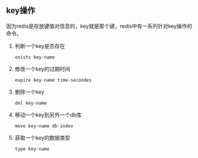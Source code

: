 ## key操作

因为redis是存放键值对信息的，key就是那个键，redis中有一系列针对key操作的命令。



1. 判断一个key是否存在

   ```shell
   exists key-name
   ```

2. 修改一个key的过期时间

   ```shell
   expire key-name time-secondes
   ```

3. 删除一个key

   ```shell
   del key-name
   ```

4. 移动一个key到另外一个db库

   ```shell
   move key-name db-index
   ```

5. 获取一个key的数据类型

   ```shell
   type key-name
   ```

   
